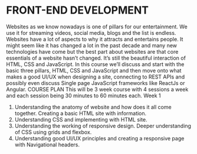 # FRONT-END DEVELOPMENT
Websites as we know nowadays is one of pillars for our entertainment. We use it for streaming videos, social media, blogs and the list is endless. Websites have a lot of aspects to why it attracts and entertains people. It might seem like it has changed a lot in the past decade and many new technologies have come but the best part about websites are that core essentials of a website hasn’t changed. It’s still the beautiful interaction of HTML, CSS and JavaScript.
In this course we’ll discuss and start with the basic three pillars, HTML, CSS and JavaScript and then move onto what makes a good UI/UX when designing a site, connecting to REST APIs and possibly even discuss Single page JavaScript frameworks like ReactJs or Angular.
COURSE PLAN
This will be 3 week course with 4 sessions a week and each session being 30 minutes to 60 minutes each.
Week 1
1.	Understanding the anatomy of website and how does it all come together. Creating a basic HTML site with information.
2.	Understanding CSS and implementing with HTML site. 
3.	Understanding the working of responsive design. Deeper understanding of CSS using grids and flexbox. 
4.	Understanding good UI/UX principles and creating a responsive page with Navigational headers.
